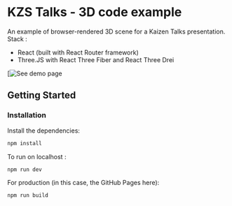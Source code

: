 # KZS Talks - 3D code example

An example of browser-rendered 3D scene for a Kaizen Talks presentation.
Stack :
- React (built with React Router framework)
- Three.JS with React Three Fiber and React Three Drei

[![See demo page](https://pedrovandrade.github.io/example-3d-kaizen-solutions/)

## Getting Started

### Installation

Install the dependencies:

```bash
npm install
```

To run on localhost :

```bash
npm run dev
```

For production (in this case, the GitHub Pages here):
```bash
npm run build
```
